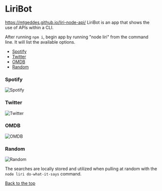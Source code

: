# <a name="top">LiriBot
https://mtgeddes.github.io/liri-node-api/
LiriBot is an app that shows the use of APIs within a CLI.

After running `npm i`, begin app by running "node liri" from the command line. It will list the available options.

* [Spotify](#spotify)
* [Twitter](#twitter)
* [OMDB](#omdb)
* [Random](#random)


### <a name="spotify">Spotify
![Spotify](/imgs/spotify.PNG)

### <a name="twitter">Twitter
![Twitter](/imgs/twitter.PNG)

### <a name="omdb">OMDB
![OMDB](/imgs/omdb.PNG)

### <a name="random">Random
![Random](/imgs/random.PNG)

The searches are locally stored and utilized when pulling at random with the `node liri do-what-it-says` command.

[Back to the top](#top)

